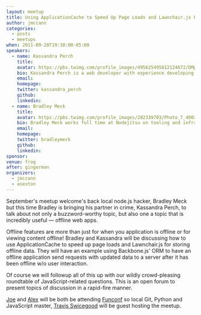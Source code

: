 ```yaml
---
layout: meetup
title: Using ApplicationCache to Speed Up Page Loads and Lawnchair.js For Storing Offline Data
author: jmccann
categories:
  - posts
  - meetups
when: 2011-09-20T19:30:00-05:00
speakers:
  - name: Kassandra Perch
    title:
    avatar: https://pbs.twimg.com/profile_images/495625495812124672/DMpIV0R9_400x400.jpeg
    bio: Kassandra Perch is a web developer with experience developing several large PHP applications in team and content management. She has a distinct interest in JavaScript and JQuery, and also enjoys playing with Node.js in her spare time. Her current projects involve a team management website for some Austin area softball organizations.
    email:
    homepage:
    twitter: kassandra_perch
    github:
    linkedin:
  - name: Bradley Meck
    title:
    avatar: https://pbs.twimg.com/profile_images/282339703/Photo_7_400x400.jpg
    bio: Bradley Meck works full time at Nodejitsu on tooling and infrastructure. He enjoys security concerns and flow control issues. Most of his free time is spend creating random projects in Node.js or trying to get people to play tabletop RPGs. Although programming Javascript constantly, he has been working solely on the server side for several months.
    email:
    homepage:
    twitter: bradleymeck
    github:
    linkedin:
sponsor:
venue: frog
after: gingerman
organizers:
  - jmccann
  - asexton
---
```


September's meetup welcome's back local node.js hacker, Bradley Meck but this time Bradley is bringing his partner in crime, Kassandra Perch, to talk about not only a buzzword-worthy topic, but also one a topic that is incredibly useful — offline web apps.

Offline features are more than just for when you application is offline or for viewing content offline! Bradley and Kassandra will be discussing how to use ApplicationCache to speed up page loads and Lawnchair.js for storing offline data. They will have an example using Backbone.js' ORM to have an offline application send requests with updated data to a server after it has been offline w/o user interaction.

Of course we will followup all of this up with our wildly crowd-pleasing roundtable of JavaScript-related questions. This is an open forum to present topics of discussion in a rapid-fire manner.

[Joe][1] and [Alex][2] will be both be attending [Funconf][3] so local Git, Python and JavaScript master, [Travis Swicegood][4] will be guest hosting the meetup.

[1]: http://twitter.com/joemccann
[2]: http://twitter.com/slexaxton
[3]: http://funconf.com
[4]: http://twitter.com/tswicegood
